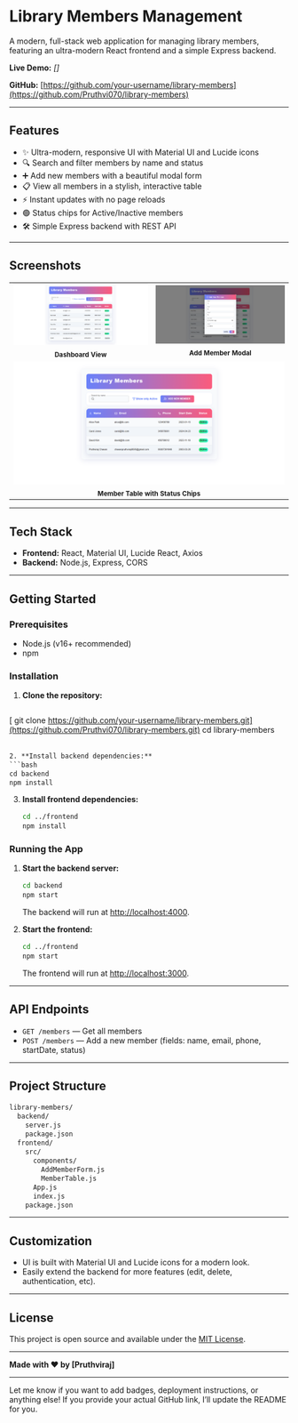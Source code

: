 

# Library Members Management

A modern, full-stack web application for managing library members, featuring an ultra-modern React frontend and a simple Express backend.

**Live Demo:** _[]_

**GitHub:** [https://github.com/your-username/library-members](https://github.com/Pruthvi070/library-members)

---

## Features

- ✨ Ultra-modern, responsive UI with Material UI and Lucide icons
- 🔍 Search and filter members by name and status
- ➕ Add new members with a beautiful modal form
- 📋 View all members in a stylish, interactive table
- ⚡ Instant updates with no page reloads
- 🟢 Status chips for Active/Inactive members
- 🛠️ Simple Express backend with REST API

---




## Screenshots

<div align="center">
  <table>
    <tr>
      <td align="center">
        <img src="https://raw.githubusercontent.com/Pruthvi070/library-members/main/Preview/prev-1.png" alt="Preview 1" width="700"/>
        <br />
        <sub><b>Dashboard View</b></sub>
      </td>
      <td align="center">
        <img src="https://raw.githubusercontent.com/Pruthvi070/library-members/main/Preview/prev-2.png" alt="Preview 2" width="700"/>
        <br />
        <sub><b>Add Member Modal</b></sub>
      </td>
    </tr>
    <tr>
      <td align="center" colspan="2">
        <img src="https://raw.githubusercontent.com/Pruthvi070/library-members/main/Preview/prev-3.png" alt="Preview 3" width="700"/>
        <br />
        <sub><b>Member Table with Status Chips</b></sub>
      </td>
    </tr>
  </table>
</div>



---

## Tech Stack

- **Frontend:** React, Material UI, Lucide React, Axios
- **Backend:** Node.js, Express, CORS

---

## Getting Started

### Prerequisites

- Node.js (v16+ recommended)
- npm

### Installation

1. **Clone the repository:**
   ```bash
 [  git clone https://github.com/your-username/library-members.git](https://github.com/Pruthvi070/library-members.git)
   cd library-members
   ```

2. **Install backend dependencies:**
   ```bash
   cd backend
   npm install
   ```

3. **Install frontend dependencies:**
   ```bash
   cd ../frontend
   npm install
   ```

### Running the App

1. **Start the backend server:**
   ```bash
   cd backend
   npm start
   ```
   The backend will run at [http://localhost:4000](http://localhost:4000).

2. **Start the frontend:**
   ```bash
   cd ../frontend
   npm start
   ```
   The frontend will run at [http://localhost:3000](http://localhost:3000).

---

## API Endpoints

- `GET /members` — Get all members
- `POST /members` — Add a new member (fields: name, email, phone, startDate, status)

---

## Project Structure

```
library-members/
  backend/
    server.js
    package.json
  frontend/
    src/
      components/
        AddMemberForm.js
        MemberTable.js
      App.js
      index.js
    package.json
```

---

## Customization

- UI is built with Material UI and Lucide icons for a modern look.
- Easily extend the backend for more features (edit, delete, authentication, etc).

---

## License

This project is open source and available under the [MIT License](LICENSE).

---

**Made with ❤️ by [Pruthviraj]**

---

Let me know if you want to add badges, deployment instructions, or anything else! If you provide your actual GitHub link, I’ll update the README for you.
